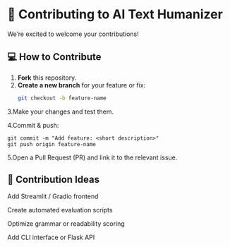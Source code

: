 # 🤝 Contributing to AI Text Humanizer

We’re excited to welcome your contributions!  

## 💻 How to Contribute
1. **Fork** this repository.  
2. **Create a new branch** for your feature or fix:
   ```bash
   git checkout -b feature-name
   ```
3.Make your changes and test them.

4.Commit & push:
```
git commit -m "Add feature: <short description>"
git push origin feature-name
```

5.Open a Pull Request (PR) and link it to the relevant issue.

## 🧠 Contribution Ideas

Add Streamlit / Gradio frontend  

Create automated evaluation scripts  

Optimize grammar or readability scoring  

Add CLI interface or Flask API  
